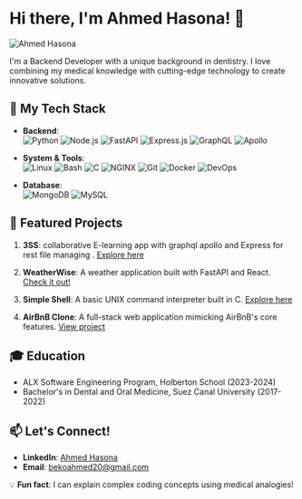 # Hi there, I'm Ahmed Hasona! 👋

![Ahmed Hasona](https://drive.google.com/uc?export=view&id=1Gc_vFrtEzNc9tpKkNK0CeOTeZN7ZvLrX)

I'm a Backend Developer with a unique background in dentistry. I love combining my medical knowledge with cutting-edge technology to create innovative solutions.

## 🚀 My Tech Stack

- **Backend**:  
  ![Python](https://img.shields.io/badge/-Python-3776AB?style=flat-square&logo=Python&logoColor=white) ![Node.js](https://img.shields.io/badge/-Node.js-339933?style=flat-square&logo=Node.js&logoColor=white) ![FastAPI](https://img.shields.io/badge/-FastAPI-009688?style=flat-square&logo=FastAPI&logoColor=white) ![Express.js](https://img.shields.io/badge/-Express.js-000000?style=flat-square&logo=Express&logoColor=white) ![GraphQL](https://img.shields.io/badge/-GraphQL-E10098?style=flat-square&logo=GraphQL&logoColor=white) ![Apollo](https://img.shields.io/badge/-Apollo-311C87?style=flat-square&logo=Apollo-GraphQL&logoColor=white)

- **System & Tools**:  
  ![Linux](https://img.shields.io/badge/-Linux-FCC624?style=flat-square&logo=Linux&logoColor=black) ![Bash](https://img.shields.io/badge/-Bash-4EAA25?style=flat-square&logo=GNU-Bash&logoColor=white) ![C](https://img.shields.io/badge/-C-A8B9CC?style=flat-square&logo=C&logoColor=white) ![NGINX](https://img.shields.io/badge/-NGINX-009639?style=flat-square&logo=NGINX&logoColor=white) ![Git](https://img.shields.io/badge/-Git-F05032?style=flat-square&logo=Git&logoColor=white) ![Docker](https://img.shields.io/badge/-Docker-2496ED?style=flat-square&logo=Docker&logoColor=white) ![DevOps](https://img.shields.io/badge/-DevOps-5E97D0?style=flat-square&logo=DevOps&logoColor=white)

- **Database**:  
  ![MongoDB](https://img.shields.io/badge/-MongoDB-47A248?style=flat-square&logo=MongoDB&logoColor=white) ![MySQL](https://img.shields.io/badge/-MySQL-4479A1?style=flat-square&logo=MySQL&logoColor=white)

## 🌟 Featured Projects
1. **3SS**: collaborative E-learning app with graphql apollo and Express for rest file managing . [Explore here](https://github.com/hakra9/project_final_alx_backend)

2. **WeatherWise**: A weather application built with FastAPI and React. [Check it out!](https://github.com/ahmed2103/weatherwise)

3. **Simple Shell**: A basic UNIX command interpreter built in C. [Explore here](https://github.com/OMAREID0/simple_shell)

4. **AirBnB Clone**: A full-stack web application mimicking AirBnB's core features. [View project](https://github.com/ALX-SE-projects/AirBnB_clone_v4)

## 🎓 Education

- ALX Software Engineering Program, Holberton School (2023-2024)
- Bachelor's in Dental and Oral Medicine, Suez Canal University (2017-2022)

## 📫 Let's Connect!

- **LinkedIn**: [Ahmed Hasona](https://www.linkedin.com/in/ahmed-hasona-6788b2146)
- **Email**: [bekoahmed20@gmail.com](mailto:bekoahmed20@gmail.com)

💡 **Fun fact**: I can explain complex coding concepts using medical analogies!
